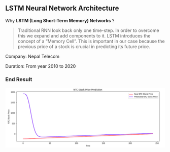 ## LSTM Neural Network Architecture


Why **LSTM (Long Short-Term Memory) Networks** ?


> Traditional RNN look back only one time-step. In order to overcome this we expand and add components to it. LSTM introduces the concept of a  “Memory Cell”. This is important in our case because the previous price of a stock is crucial in predicting its future price.

Company: Nepal Telecom

Duration: From year 2010 to 2020 

### End Result 

![ss](./plot.png)


